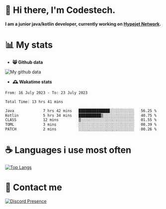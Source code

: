 # 👋 Hi there, I'm Codestech.
**I am a junior java/kotlin developer, currently working on [Hypejet Network](https://github.com/Hypejet).**

# 📊 My stats
- **😸 Github data**

![My github data](https://github-readme-stats.vercel.app/api?username=Codestech1&count_private=true&include_all_commits=true&theme=codeSTACKr)

- **🕰️ Wakatime stats**
<!--START_SECTION:waka-->

```txt
From: 16 July 2023 - To: 23 July 2023

Total Time: 13 hrs 41 mins

Java             7 hrs 42 mins   ██████████████░░░░░░░░░░░   56.25 %
Kotlin           5 hrs 34 mins   ██████████▒░░░░░░░░░░░░░░   40.75 %
CLASS            12 mins         ▒░░░░░░░░░░░░░░░░░░░░░░░░   01.55 %
TOML             3 mins          ░░░░░░░░░░░░░░░░░░░░░░░░░   00.39 %
PATCH            2 mins          ░░░░░░░░░░░░░░░░░░░░░░░░░   00.26 %
```

<!--END_SECTION:waka-->

# ☕ Languages i use most often
[![Top Langs](https://github-readme-stats.vercel.app/api/top-langs/?username=Codestech1&layout=compact&langs_count=8&exclude_repo=window5000.github.io&theme=codeSTACKr)](https://github.com/anuraghazra/github-readme-stats)

# 💬 Contact me
[![Discord Presence](https://lanyard.cnrad.dev/api/650718742157852740)](https://discord.com/users/650718742157852740)
</br>
